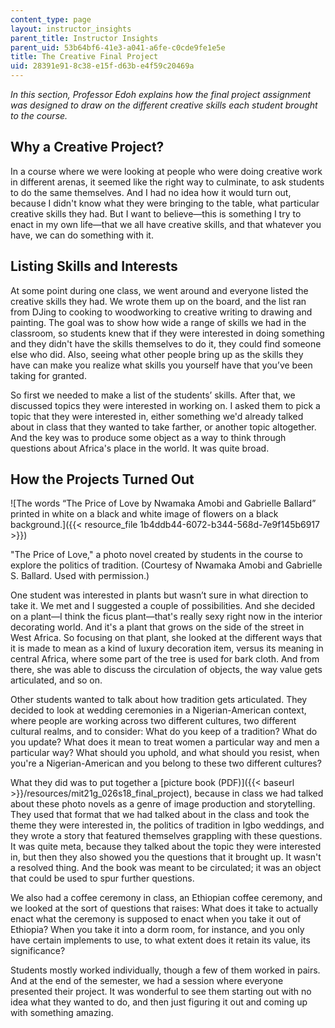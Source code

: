 ```yaml
---
content_type: page
layout: instructor_insights
parent_title: Instructor Insights
parent_uid: 53b64bf6-41e3-a041-a6fe-c0cde9fe1e5e
title: The Creative Final Project
uid: 28391e91-8c38-e15f-d63b-e4f59c20469a
---
```


_In this section, Professor Edoh explains how the final project assignment was designed to draw on the different creative skills each student brought to the course._

Why a Creative Project?
-----------------------

In a course where we were looking at people who were doing creative work in different arenas, it seemed like the right way to culminate, to ask students to do the same themselves. And I had no idea how it would turn out, because I didn't know what they were bringing to the table, what particular creative skills they had. But I want to believe—this is something I try to enact in my own life—that we all have creative skills, and that whatever you have, we can do something with it.

Listing Skills and Interests
----------------------------

At some point during one class, we went around and everyone listed the creative skills they had. We wrote them up on the board, and the list ran from DJing to cooking to woodworking to creative writing to drawing and painting. The goal was to show how wide a range of skills we had in the classroom, so students knew that if they were interested in doing something and they didn't have the skills themselves to do it, they could find someone else who did. Also, seeing what other people bring up as the skills they have can make you realize what skills you yourself have that you’ve been taking for granted.

So first we needed to make a list of the students’ skills. After that, we discussed topics they were interested in working on. I asked them to pick a topic that they were interested in, either something we'd already talked about in class that they wanted to take farther, or another topic altogether. And the key was to produce some object as a way to think through questions about Africa's place in the world. It was quite broad.

How the Projects Turned Out
---------------------------

![The words “The Price of Love by Nwamaka Amobi and Gabrielle Ballard” printed in white on a black and white image of flowers on a black background.]({{< resource_file 1b4ddb44-6072-b344-568d-7e9f145b6917 >}})

"The Price of Love," a photo novel created by students in the course to explore the politics of tradition. (Courtesy of Nwamaka Amobi and Gabrielle S. Ballard. Used with permission.)

One student was interested in plants but wasn’t sure in what direction to take it. We met and I suggested a couple of possibilities. And she decided on a plant—I think the ficus plant—that's really sexy right now in the interior decorating world. And it's a plant that grows on the side of the street in West Africa. So focusing on that plant, she looked at the different ways that it is made to mean as a kind of luxury decoration item, versus its meaning in central Africa, where some part of the tree is used for bark cloth. And from there, she was able to discuss the circulation of objects, the way value gets articulated, and so on.

Other students wanted to talk about how tradition gets articulated. They decided to look at wedding ceremonies in a Nigerian-American context, where people are working across two different cultures, two different cultural realms, and to consider: What do you keep of a tradition? What do you update? What does it mean to treat women a particular way and men a particular way? What should you uphold, and what should you resist, when you're a Nigerian-American and you belong to these two different cultures?

What they did was to put together a [picture book (PDF)]({{< baseurl >}}/resources/mit21g_026s18_final_project), because in class we had talked about these photo novels as a genre of image production and storytelling. They used that format that we had talked about in the class and took the theme they were interested in, the politics of tradition in Igbo weddings, and they wrote a story that featured themselves grappling with these questions. It was quite meta, because they talked about the topic they were interested in, but then they also showed you the questions that it brought up. It wasn't a resolved thing. And the book was meant to be circulated; it was an object that could be used to spur further questions.

We also had a coffee ceremony in class, an Ethiopian coffee ceremony, and we looked at the sort of questions that raises: What does it take to actually enact what the ceremony is supposed to enact when you take it out of Ethiopia? When you take it into a dorm room, for instance, and you only have certain implements to use, to what extent does it retain its value, its significance?

Students mostly worked individually, though a few of them worked in pairs. And at the end of the semester, we had a session where everyone presented their project. It was wonderful to see them starting out with no idea what they wanted to do, and then just figuring it out and coming up with something amazing.